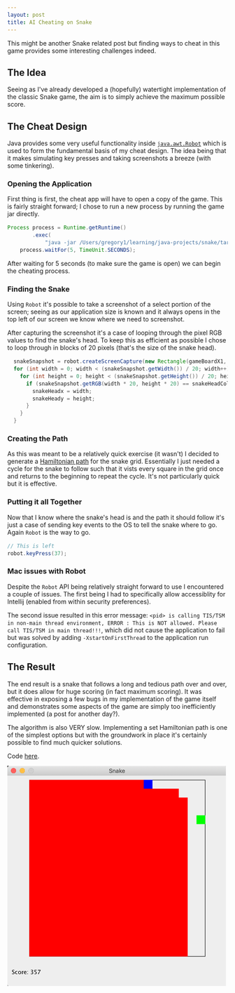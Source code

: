 ```yaml
---
layout: post
title: AI Cheating on Snake
---
```


This might be another Snake related post but finding ways to cheat in this game provides some interesting challenges indeed.

## The Idea

Seeing as I've already developed a (hopefully) watertight implementation of the classic Snake game, the aim is to simply achieve the maximum possible score.

## The Cheat Design

Java provides some very useful functionality inside [`java.awt.Robot`](https://docs.oracle.com/javase/9/docs/api/java/awt/Robot.html) which is used to form the fundamental basis of my cheat design. The idea being that it makes simulating key presses and taking screenshots a breeze (with some tinkering).

### Opening the Application

First thing is first, the cheat app will have to open a copy of the game. This is fairly straight forward; I chose to run a new process by running the game jar directly.

```Java
Process process = Runtime.getRuntime()
        .exec(
            "java -jar /Users/gregory1/learning/java-projects/snake/target/Snake-1.01-runnable.jar");
    process.waitFor(5, TimeUnit.SECONDS);
```

After waiting for 5 seconds (to make sure the game is open) we can begin the cheating process.

### Finding the Snake

Using `Robot` it's possible to take a screenshot of a select portion of the screen; seeing as our application size is known and it always opens in the top left of our screen we know where we need to screenshot.

After capturing the screenshot it's a case of looping through the pixel RGB values to find the snake's head. To keep this as efficient as possible I chose to loop through in blocks of 20 pixels (that's the size of the snake head).

```Java
  snakeSnapshot = robot.createScreenCapture(new Rectangle(gameBoardX1, gameBoardY1, 420, 420));
  for (int width = 0; width < (snakeSnapshot.getWidth()) / 20; width++) {
    for (int height = 0; height < (snakeSnapshot.getHeight()) / 20; height++) {
      if (snakeSnapshot.getRGB(width * 20, height * 20) == snakeHeadColour) {
        snakeHeadx = width;
        snakeHeady = height;
      }
    }
  }
```

### Creating the Path

As this was meant to be a relatively quick exercise (it wasn't) I decided to generate a [Hamiltonian path](https://en.wikipedia.org/wiki/Hamiltonian_path) for the snake grid. Essentially I just needed a cycle for the snake to follow such that it vists every square in the grid once and returns to the beginning to repeat the cycle. It's not particularly quick but it is effective.

### Putting it all Together

Now that I know where the snake's head is and the path it should follow it's just a case of sending key events to the OS to tell the snake where to go. Again `Robot` is the way to go.

```Java
// This is left
robot.keyPress(37);
```

### Mac issues with Robot

Despite the `Robot` API being relatively straight forward to use I encountered a couple of issues. The first being I had to specifically allow accessiblity for Intellij (enabled from within security preferences).

The second issue resulted in this error message: `<pid> is calling TIS/TSM in non-main thread environment, ERROR : This is NOT allowed. Please call TIS/TSM in main thread!!!`, which did not cause the application to fail but was solved by adding `-XstartOnFirstThread` to the application run configuration.

## The Result

The end result is a snake that follows a long and tedious path over and over, but it does allow for huge scoring (in fact maximum scoring). It was effective in exposing a few bugs in my implementation of the game itself and demonstrates some aspects of the game are simply too inefficiently implemented (a post for another day?).

The algorithm is also VERY slow. Implementing a set Hamiltonian path is one of the simplest options but with the groundwork in place it's certainly possible to find much quicker solutions.

Code [here](https://github.com/sgregory8/snake-cheater).

<img src="https://raw.githubusercontent.com/sgregory8/sgregory8.github.io/master/images/Hamiltonian_snake.png" width="500">
